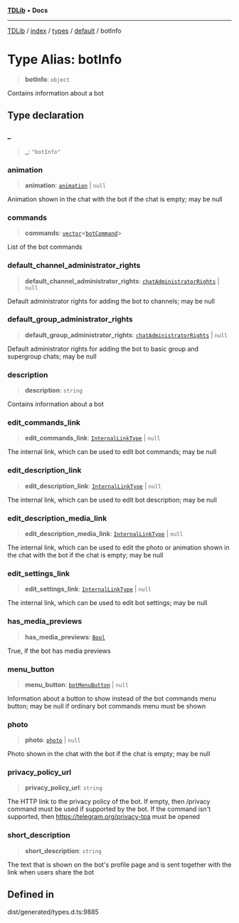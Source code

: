 [**TDLib**](../../../../../../README.md) • **Docs**

***

[TDLib](../../../../../../modules.md) / [index](../../../../../README.md) / [types](../../../README.md) / [default](../README.md) / botInfo

# Type Alias: botInfo

> **botInfo**: `object`

Contains information about a bot

## Type declaration

### \_

> **\_**: `"botInfo"`

### animation

> **animation**: [`animation`](animation.md) \| `null`

Animation shown in the chat with the bot if the chat is empty; may be null

### commands

> **commands**: [`vector`](vector.md)\<[`botCommand`](botCommand.md)\>

List of the bot commands

### default\_channel\_administrator\_rights

> **default\_channel\_administrator\_rights**: [`chatAdministratorRights`](chatAdministratorRights.md) \| `null`

Default administrator rights for adding the bot to channels; may be null

### default\_group\_administrator\_rights

> **default\_group\_administrator\_rights**: [`chatAdministratorRights`](chatAdministratorRights.md) \| `null`

Default administrator rights for adding the bot to basic group and supergroup chats; may be null

### description

> **description**: `string`

Contains information about a bot

### edit\_commands\_link

> **edit\_commands\_link**: [`InternalLinkType`](InternalLinkType.md) \| `null`

The internal link, which can be used to edit bot commands; may be null

### edit\_description\_link

> **edit\_description\_link**: [`InternalLinkType`](InternalLinkType.md) \| `null`

The internal link, which can be used to edit bot description; may be null

### edit\_description\_media\_link

> **edit\_description\_media\_link**: [`InternalLinkType`](InternalLinkType.md) \| `null`

The internal link, which can be used to edit the photo or animation shown in the chat with the bot if the chat is empty; may be null

### edit\_settings\_link

> **edit\_settings\_link**: [`InternalLinkType`](InternalLinkType.md) \| `null`

The internal link, which can be used to edit bot settings; may be null

### has\_media\_previews

> **has\_media\_previews**: [`Bool`](Bool.md)

True, if the bot has media previews

### menu\_button

> **menu\_button**: [`botMenuButton`](botMenuButton.md) \| `null`

Information about a button to show instead of the bot commands menu button; may be null if ordinary bot commands menu must be shown

### photo

> **photo**: [`photo`](photo.md) \| `null`

Photo shown in the chat with the bot if the chat is empty; may be null

### privacy\_policy\_url

> **privacy\_policy\_url**: `string`

The HTTP link to the privacy policy of the bot. If empty, then /privacy command must be used if supported by the bot. If the command isn't supported, then https://telegram.org/privacy-tpa must be opened

### short\_description

> **short\_description**: `string`

The text that is shown on the bot's profile page and is sent together with the link when users share the bot

## Defined in

dist/generated/types.d.ts:9885
